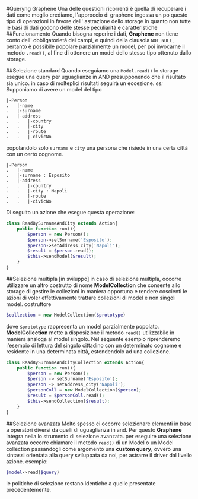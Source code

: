 #Queryng Graphene
Una delle questioni ricorrenti è quella di recuperare i dati come meglio crediamo, l'approccio di graphene ingessa un po questo tipo di operazioni in favore dell' astrazione dello storage in quanto non tutte le basi di dati godono delle stesse peculiarità e caratteristiche
##Funzionamento
Quando bisogna reperire i dati, **Graphene** non tiene conto dell' obbligatorietà dei campi, e quindi della clausola `NOT_NULL`, pertanto è possibile popolare parzialmente un model, per poi invocarne il metodo `.read()`, al fine di ottenere un model dello stesso tipo ottenuto dallo storage.

##Selezione standard
Quando eseguiamo una `Model.read()`  lo storage esegue una query per uguaglianze in AND presupponendo che il risultato sia unico. in caso di molteplici risultati seguirà un eccezione.
_es:_
Supponiamo di avere un model del tipo
```
|-Person
.	|-name
.	|-surname
.	|-address
.	.	|-country
.	.	|-city
.	.	|-route
.	.	|-civicNo
```
popolandolo solo `surname` e `city` una persona che risiede in una certa città con un certo cognome.
```
|-Person
.	|-name
.	|-surname : Esposito
.	|-address
.	.	|-country
.	.	|-city : Napoli
.	.	|-route
.	.	|-civicNo
```
Di seguito un azione che esegue questa operazione:
```PHP
class ReadBySurnameAndCity extends Action{
	public function run(){
		$person = new Person();
		$person->setSurname('Esposito');
		$person->setAddress_city('Napoli');
		$result = $person.read();
		$this->sendModel($result);
	}
}
```
##Selezione multipla [in sviluppo]
in caso di selezione multipla, occorre utilizzare un altro costrutto di nome **ModelCollection** che consente allo storage di gestire le collezioni in maniera opportuna e rendere coscienti le azioni di voler effettivamente trattare collezioni di model e non singoli model. 
costruttore
```PHP
$collection = new ModelCollection($prototype)
```
dove `$prototype` rappresenta un model parzialmente popolato.
**ModelCollection** mette a disposizione il metodo `read()` utilizzabile in maniera analoga al model singolo.
Nel seguente esempio riprenderemo l'esempio di lettura del singolo cittadino con un determinato cognome e residente in una determinata città, estendendolo ad una collezione.
```PHP
class ReadBySurnameAndCityCollection extends Action{
	public function run(){
		$person = new Person();
		$person -> setSurname('Esposito');
		$person -> setAddress_city('Napoli');
		$personColl = new ModelCollection($person);
		$result = $personColl.read();
		$this->sendCollection($result);
	}
}
```
##Selezione avanzata
Molto spesso ci occorre selezionare elementi in base a operatori diversi da quelli di uguaglianza in and. Per questo **Graphene** integra nella lo strumento di selezione avanzata.
per eseguire una selezione avanzata occorre chiamare il metodo `read()` di un Model o un Model collection passandogli come argomento una **custom query**, ovvero una sintassi orientata alla query sviluppata da noi, per astrarre il driver dal livello azione.
esempio: 
```PHP
$model->read($query)
```
 le politiche di selezione restano identiche a quelle presentate precedentemente.
